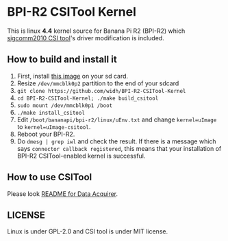 # BPI-R2 CSITool Kernel
This is linux **4.4** kernel source for Banana Pi R2 (BPI-R2) which [sigcomm2010 CSI tool](https://github.com/dhalperi/linux-80211n-csitool)'s driver modification is included.  

## How to build and install it
1. First, install [this image](https://drive.google.com/file/d/1Ze_YGDT3B1-P57wPcm3gcVFcCMfBLspL/view?usp=sharing) on your sd card.  
2. Resize `/dev/mmcblk0p2` partition to the end of your sdcard  
3. `git clone https://github.com/widh/BPI-R2-CSITool-Kernel`  
4. `cd BPI-R2-CSITool-Kernel; ./make build_csitool`  
5. `sudo mount /dev/mmcblk0p1 /boot`  
6. `./make install_csitool`  
7. Edit `/boot/bananapi/bpi-r2/linux/uEnv.txt` and change `kernel=uImage` to `kernel=uImage-csitool`.  
8. Reboot your BPI-R2.  
9. Do `dmesg | grep iwl` and check the result. If there is a message which says `connector callback registered`, this means that your installation of BPI-R2 CSITool-enabled kernel is successful.  

## How to use CSITool
Please look [README for Data Acquirer](https://github.com/widh/BPI-R2-CSITool-DataAcquirer#readme).  

## LICENSE
Linux is under GPL-2.0 and CSI tool is under MIT license.
